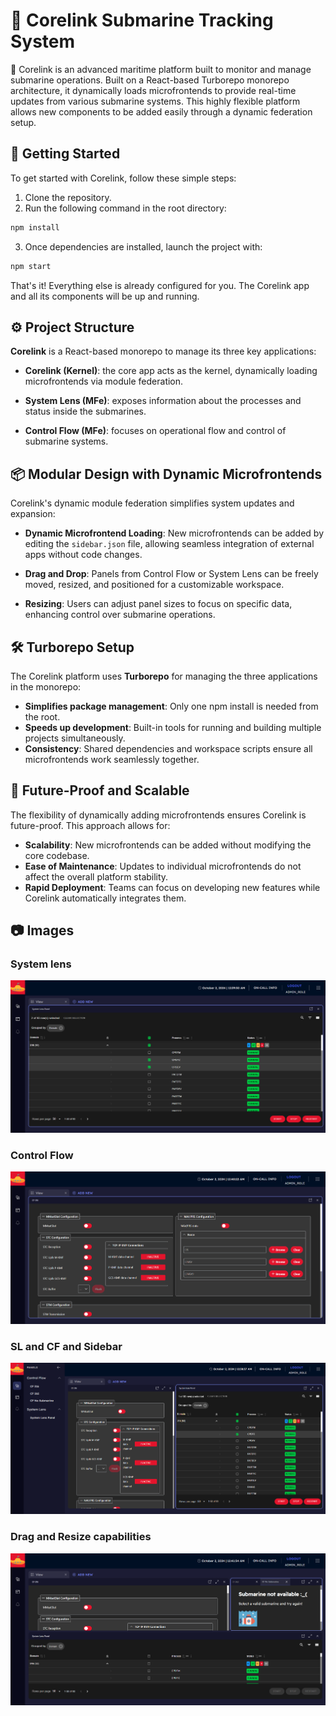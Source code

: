# 🌊 Corelink Submarine Tracking System
🌊 Corelink is an advanced maritime platform built to monitor and manage submarine operations. Built on a React-based Turborepo monorepo architecture, it dynamically loads microfrontends to provide real-time updates from various submarine systems. This highly flexible platform allows new components to be added easily through a dynamic federation setup.

## 🚀 Getting Started
To get started with Corelink, follow these simple steps:

1. Clone the repository.
2. Run the following command in the root directory:
```sh
npm install
```
3. Once dependencies are installed, launch the project with:
```sh
npm start
```
That's it! Everything else is already configured for you. The Corelink app and all its components will be up and running.

## ⚙️ Project Structure
**Corelink** is a React-based monorepo to manage its three key applications:

- **Corelink (Kernel)**: the core app acts as the kernel, dynamically loading microfrontends via module federation. 

- **System Lens (MFe)**: exposes information about the processes and status inside the submarines.

- **Control Flow (MFe)**: focuses on operational flow and control of submarine systems.

## 📦 Modular Design with Dynamic Microfrontends
Corelink's dynamic module federation simplifies system updates and expansion:

- **Dynamic Microfrontend Loading**: New microfrontends can be added by editing the `sidebar.json` file, allowing seamless integration of external apps without code changes.

- **Drag and Drop**: Panels from Control Flow or System Lens can be freely moved, resized, and positioned for a customizable workspace.

- **Resizing**: Users can adjust panel sizes to focus on specific data, enhancing control over submarine operations.

## 🛠 Turborepo Setup
The Corelink platform uses **Turborepo** for managing the three applications in the monorepo:

- **Simplifies package management**: Only one npm install is needed from the root.
- **Speeds up development**: Built-in tools for running and building multiple projects simultaneously.
- **Consistency**: Shared dependencies and workspace scripts ensure all microfrontends work seamlessly together.

## 🌱 Future-Proof and Scalable
The flexibility of dynamically adding microfrontends ensures Corelink is future-proof. This approach allows for:

- **Scalability**: New microfrontends can be added without modifying the core codebase.
- **Ease of Maintenance**: Updates to individual microfrontends do not affect the overall platform stability.
- **Rapid Deployment**: Teams can focus on developing new features while Corelink automatically integrates them.

## 📷 Images
### System lens
![alt text](utils/readme_images/SL.png)

### Control Flow
![alt text](utils/readme_images/CF.png)

### SL and CF and Sidebar
![alt text](utils/readme_images/CFandSL.png)

### Drag and Resize capabilities
![alt text](utils/readme_images/Mix.png)